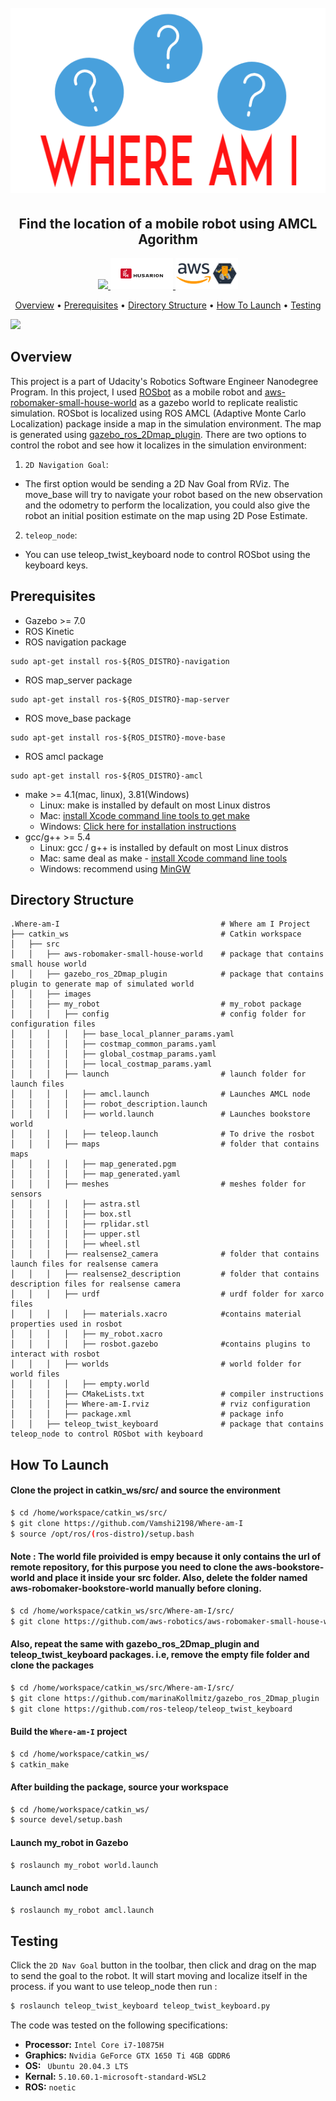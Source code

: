 <h1 align="center">
  <br>
 <img src="https://github.com/Vamshi2198/Where-am-I/blob/main/src/images/Project_Title.png">
  <br>
</h1>
  
<h2 align="center"> Find the location of a mobile robot using AMCL Agorithm</h2>
  
<p align="center">
  <a href="https://www.udacity.com/robotics">
     <img src="https://s3-us-west-1.amazonaws.com/udacity-robotics/Extra+Images/RoboND_flag.png">
  </a>
  <a href="https://husarion.com/manuals/rosbot/">
     <img src="https://github.com/Vamshi2198/Where-am-I/blob/main/src/images/husarion.jpg" width = "100" height = "50" >
  </a>
  <a href="https://aws.amazon.com/robomaker/">
     <img src="https://github.com/Vamshi2198/Where-am-I/blob/main/src/images/aws.png" width = "100" height = "50">
  </a>
</p>

<p align="center">
  <a href="#overview">Overview</a> •
  <a href="#prerequisites">Prerequisites</a> •
  <a href="#directory-structure">Directory Structure</a> •
  <a href="#how-to-launch">How To Launch</a> •
  <a href="#testing">Testing</a>
</p>


![](https://github.com/Vamshi2198/Where-am-I/blob/main/Where-am-I-GIF.gif)

## Overview  
This project is a part of Udacity's Robotics Software Engineer Nanodegree Program. In this project, I used [ROSbot](https://github.com/husarion/rosbot_description) as a mobile robot and [aws-robomaker-small-house-world](https://github.com/aws-robotics/aws-robomaker-small-house-world) as a gazebo world to replicate realistic simulation. ROSbot is localized using ROS AMCL (Adaptive Monte Carlo Localization) package inside a map in the simulation environment. The map is generated using [gazebo_ros_2Dmap_plugin](https://github.com/marinaKollmitz/gazebo_ros_2Dmap_plugin). 
There are two options to control the robot and see how it localizes in the simulation environment: 

1. `2D Navigation Goal`:  
* The first option would be sending a 2D Nav Goal from RViz. The move_base will try to navigate your robot based on the new observation and the odometry to perform the localization, you could also give the robot an initial position estimate on the map using 2D Pose Estimate.

2. `teleop_node`:  
* You can use teleop_twist_keyboard node to control ROSbot using the keyboard keys. 

## Prerequisites
* Gazebo >= 7.0  
* ROS Kinetic  
* ROS navigation package  
```
sudo apt-get install ros-${ROS_DISTRO}-navigation
```
* ROS map_server package  
```
sudo apt-get install ros-${ROS_DISTRO}-map-server
```
* ROS move_base package  
```
sudo apt-get install ros-${ROS_DISTRO}-move-base
```
* ROS amcl package  
```
sudo apt-get install ros-${ROS_DISTRO}-amcl
```
* make >= 4.1(mac, linux), 3.81(Windows)
  * Linux: make is installed by default on most Linux distros
  * Mac: [install Xcode command line tools to get make](https://developer.apple.com/xcode/features/)
  * Windows: [Click here for installation instructions](http://gnuwin32.sourceforge.net/packages/make.htm)
* gcc/g++ >= 5.4
  * Linux: gcc / g++ is installed by default on most Linux distros
  * Mac: same deal as make - [install Xcode command line tools](https://developer.apple.com/xcode/features/)
  * Windows: recommend using [MinGW](http://www.mingw.org/)

## Directory Structure  
```
.Where-am-I                                    # Where am I Project
├── catkin_ws                                  # Catkin workspace
│   ├── src
│   │   ├── aws-robomaker-small-house-world    # package that contains small house world
│   │   ├── gazebo_ros_2Dmap_plugin            # package that contains plugin to generate map of simulated world
│   │   ├── images 
│   │   ├── my_robot                           # my_robot package 
│   │   │   ├── config                         # config folder for configuration files   
│   │   │   │   ├── base_local_planner_params.yaml
│   │   │   │   ├── costmap_common_params.yaml
│   │   │   │   ├── global_costmap_params.yaml
│   │   │   │   ├── local_costmap_params.yaml
│   │   │   ├── launch                         # launch folder for launch files  
│   │   │   │   ├── amcl.launch                # Launches AMCL node 
│   │   │   │   ├── robot_description.launch
│   │   │   │   ├── world.launch               # Launches bookstore world
│   │   │   │   ├── teleop.launch              # To drive the rosbot
│   │   │   ├── maps                           # folder that contains maps
│   │   │   │   ├── map_generated.pgm
│   │   │   │   ├── map_generated.yaml
│   │   │   ├── meshes                         # meshes folder for sensors
│   │   │   │   ├── astra.stl
│   │   │   │   ├── box.stl
│   │   │   │   ├── rplidar.stl
│   │   │   │   ├── upper.stl
│   │   │   │   ├── wheel.stl
│   │   │   ├── realsense2_camera              # folder that contains launch files for realsense camera
│   │   │   ├── realsense2_description         # folder that contains description files for realsense camera
│   │   │   ├── urdf                           # urdf folder for xarco files
│   │   │   │   ├── materials.xacro            #contains material properties used in rosbot
│   │   │   │   ├── my_robot.xacro             
│   │   │   │   ├── rosbot.gazebo              #contains plugins to interact with rosbot
│   │   │   ├── worlds                         # world folder for world files
│   │   │   │   ├── empty.world
│   │   │   ├── CMakeLists.txt                 # compiler instructions
│   │   │   ├── Where-am-I.rviz                # rviz configuration
│   │   │   ├── package.xml                    # package info
│   │   ├── teleop_twist_keyboard              # package that contains teleop_node to control ROSbot with keyboard
```
## How To Launch

#### Clone the project in catkin_ws/src/ and source the environment
```sh
$ cd /home/workspace/catkin_ws/src/
$ git clone https://github.com/Vamshi2198/Where-am-I
$ source /opt/ros/(ros-distro)/setup.bash
```
#### Note : The world file proivided is empy because it only contains the url of remote repository, for this purpose you need to clone the aws-bookstore-world and place it inside your src folder. Also, delete the folder named aws-robomaker-bookstore-world manually before cloning.
```sh
$ cd /home/workspace/catkin_ws/src/Where-am-I/src/
$ git clone https://github.com/aws-robotics/aws-robomaker-small-house-world
```
#### Also, repeat the same with gazebo_ros_2Dmap_plugin and teleop_twist_keyboard packages. i.e, remove the empty file folder and clone the packages
```sh
$ cd /home/workspace/catkin_ws/src/Where-am-I/src/
$ git clone https://github.com/marinaKollmitz/gazebo_ros_2Dmap_plugin
$ git clone https://github.com/ros-teleop/teleop_twist_keyboard
```
#### Build the `Where-am-I` project
```sh
$ cd /home/workspace/catkin_ws/ 
$ catkin_make
```
#### After building the package, source your workspace
```sh
$ cd /home/workspace/catkin_ws/
$ source devel/setup.bash
```
#### Launch my_robot in Gazebo
```sh
$ roslaunch my_robot world.launch
```
#### Launch amcl node 
```sh
$ roslaunch my_robot amcl.launch
```

## Testing
Click the `2D Nav Goal` button in the toolbar, then click and drag on the map to send the goal to the robot. It will start moving and localize itself in the process. if you want to use teleop_node then run :
```sh
$ roslaunch teleop_twist_keyboard teleop_twist_keyboard.py
```
The code was tested on the following specifications:
- **Processor:** `Intel Core i7-10875H`
- **Graphics:** `Nvidia GeForce GTX 1650 Ti 4GB GDDR6`
- **OS:** ` Ubuntu 20.04.3 LTS`
- **Kernal:** `5.10.60.1-microsoft-standard-WSL2`
- **ROS:** `noetic`

